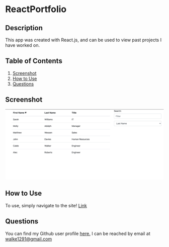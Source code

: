 # ReactPortfolio

## Description
This app was created with React.js, and can be used to view past projects I have worked on.

## Table of Contents

1. [Screenshot](#screenshot)
2. [How to Use](#usage)
3. [Questions](#questions)

## Screenshot
<a name="screenshot"></a>
![screenshot](public/images/homepage_screenshot.png "Homepage Screenshot")

## How to Use
<a name="How To"></a>
To use, simply navigate to the site! [Link](https://calebkw91.github.io/EmployeeDirectory-ReactApp/)

## Questions
<a name="questions"></a>
You can find my Github user profile [here.](https://github.com/calebkw91)
I can be reached by email at walke1291@gmail.com